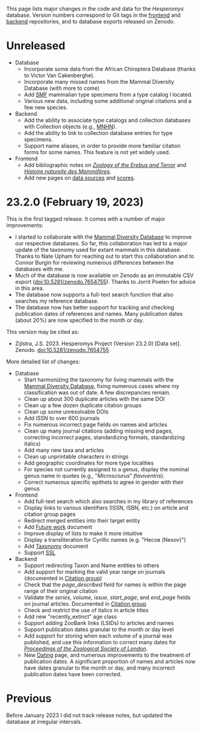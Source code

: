 This page lists major changes in the code and data for the _Hesperomys_ database.
Version numbers correspond to Git tags in the
[frontend](https://github.com/JelleZijlstra/hesperomys/) and
[backend](https://github.com/JelleZijlstra/taxonomy/) repositories, and to database
exports released on Zenodo.

# Unreleased

- Database
  - Incorporate some data from the African Chiroptera Database (thanks to Victor Van
    Cakenberghe).
  - Incorporate many missed names from the Mammal Diversity Database (with more to come)
  - Add [SMF](/c/SMF) mammalian type specimens from a type catalog I located.
  - Various new data, including some additional original citations and a few new
    species.
- Backend
  - Add the ability to associate type catalogs and collection databases with Collection
    objects (e.g., [MNHN](/c/MNHN)).
  - Add the ability to link to collection database entries for type specimens.
  - Support name aliases, in order to provide more familiar citation forms for some
    names. This feature is not yet widely used.
- Frontend
  - Add bibliographic notes on
    [_Zoology of the Erebus and Terror_](/docs/biblio/erebus-terror) and
    [_Histoire naturelle des Mammifères_](/docs/biblio/histnatmammiferes).
  - Add new pages on [data sources](/docs/data-sources) and [scores](/docs/scores).

# 23.2.0 (February 19, 2023)

This is the first tagged release. It comes with a number of major improvements:

- I started to collaborate with the
  [Mammal Diversity Database](https://www.mammaldiversity.org/) to improve our
  respective databases. So far, this collaboration has led to a major update of the
  taxonomy used for extant mammals in this database. Thanks to Nate Upham for reaching
  out to start this collaboration and to Connor Burgin for reviewing numerous
  differences between the databases with me.
- Much of the database is now available on Zenodo as an immutable CSV export
  ([doi:10.5281/zenodo.7654755](https://doi.org/10.5281/zenodo.7654755)). Thanks to
  Jorrit Poelen for advice in this area.
- The database now supports a full-text search function that also searches my reference
  database.
- The database now has better support for tracking and checking publication dates of
  references and names. Many publication dates (about 20%) are now specified to the
  month or day.

This version may be cited as:

- Zijlstra, J.S. 2023. Hesperomys Project (Version 23.2.0) [Data set]. Zenodo.
  [doi:10.5281/zenodo.7654755](https://doi.org/10.5281/zenodo.7654755)

More detailed list of changes:

- Database
  - Start harmonizing the taxonomy for living mammals with the
    [Mammal Diversity Database](https://www.mammaldiversity.org/), fixing numerous cases
    where my classification was out of date. A few discrepancies remain.
  - Clean up about 300 duplicate articles with the same DOI
  - Clean up a few dozen duplicate citation groups
  - Clean up some unresolvable DOIs
  - Add ISSN to over 600 journals
  - Fix numerous incorrect page fields on names and articles
  - Clean up many journal citations (adding missing end pages, correcting incorrect
    pages, standardizing formats, standardizing italics)
  - Add many new taxa and articles
  - Clean up unprintable characters in strings
  - Add geographic coordinates for more type localities
  - For species not currently assigned to a genus, display the nominal genus name in
    quotes (e.g., "_Microsciurus_" _flaviventris_).
  - Correct numerous specific epithets to agree in gender with their genus
- Frontend
  - Add full-text search which also searches in my library of references
  - Display links to various identifiers (ISSN, ISBN, etc.) on article and citation
    group pages
  - Redirect merged entities into their target entity
  - Add [Future work](/docs/future-work) document
  - Improve display of lists to make it more intuitive
  - Display a transliteration for Cyrillic names (e.g. "Несов (Nesov)")
  - Add [Taxonomy](/docs/taxonomy) document
  - Support [SSL](https://hesperomys.com/)
- Backend
  - Support redirecting Taxon and Name entities to others
  - Add support for marking the valid year range on journals (documented in
    [Citation group](/docs/citation-group))
  - Check that the _page_described_ field for names is within the page range of their
    original citation
  - Validate the _series_, _volume_, _issue_, _start_page_, and _end_page_ fields on
    journal articles. Documented in [Citation group](/docs/citation-group)
  - Check and restrict the use of italics in article titles
  - Add new "recently_extinct" age class
  - Support adding ZooBank links (LSIDs) to articles and names
  - Support publication dates granular to the month or day level
  - Add support for storing when each volume of a journal was published, and use this
    information to correct many dates for
    [_Proceedings of the Zoological Society of London_](/cg/1).
  - New [Dating](/docs/dating) page, and numerous improvements to the treatment of
    publication dates. A significant proportion of names and articles now have dates
    granular to the month or day, and many incorrect publication dates have been
    corrected.

# Previous

Before January 2023 I did not track release notes, but updated the database at irregular
intervals.
